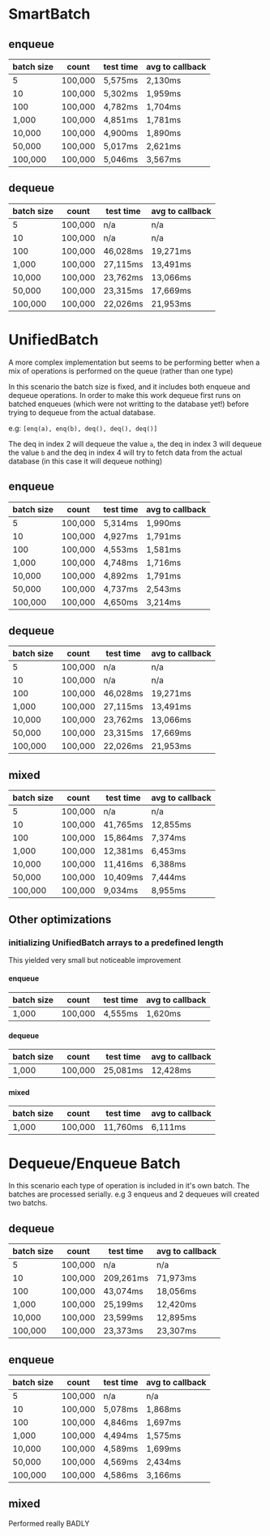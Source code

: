 # SmartBatch

## enqueue

| batch size | count | test time | avg to callback|
|-------------|---------|------------|------------------|
| 5 | 100,000 | 5,575ms | 2,130ms |
| 10 | 100,000 | 5,302ms | 1,959ms |
| 100 | 100,000 | 4,782ms | 1,704ms |
| 1,000 | 100,000 | 4,851ms | 1,781ms |
| 10,000 | 100,000 | 4,900ms | 1,890ms |
| 50,000 | 100,000 | 5,017ms | 2,621ms |
| 100,000 | 100,000 | 5,046ms | 3,567ms |

## dequeue

| batch size | count | test time | avg to callback|
|-------------|---------|------------|------------------|
| 5 | 100,000 | n/a | n/a |
| 10 | 100,000 | n/a | n/a |
| 100 | 100,000 | 46,028ms | 19,271ms |
| 1,000 | 100,000 | 27,115ms | 13,491ms |
| 10,000 | 100,000 | 23,762ms | 13,066ms |
| 50,000 | 100,000 | 23,315ms | 17,669ms |
| 100,000 | 100,000 | 22,026ms | 21,953ms |


# UnifiedBatch
A more complex implementation but seems to be performing better when a mix of operations is performed on the queue (rather than one type)

In this scenario the batch size is fixed, and it includes both enqueue and dequeue operations. In order to make this work dequeue first runs on batched enqueues (which were not writting to the database yet!) before trying to dequeue from the actual database. 

e.g: ```[enq(a), enq(b), deq(), deq(), deq()]```

The deq in index 2 will dequeue the value ```a```, the deq in index 3 will dequeue the value ```b``` and the deq in index 4 will try to fetch data from the actual database (in this case it will dequeue nothing)

## enqueue

| batch size | count | test time | avg to callback|
|-------------|---------|------------|------------------|
| 5 | 100,000 | 5,314ms | 1,990ms |
| 10 | 100,000 | 4,927ms | 1,791ms |
| 100 | 100,000 | 4,553ms | 1,581ms |
| 1,000 | 100,000 | 4,748ms | 1,716ms |
| 10,000 | 100,000 | 4,892ms | 1,791ms |
| 50,000 | 100,000 | 4,737ms | 2,543ms |
| 100,000 | 100,000 | 4,650ms | 3,214ms |

## dequeue

| batch size | count | test time | avg to callback|
|-------------|---------|------------|------------------|
| 5 | 100,000 | n/a | n/a |
| 10 | 100,000 | n/a | n/a |
| 100 | 100,000 | 46,028ms | 19,271ms |
| 1,000 | 100,000 | 27,115ms | 13,491ms |
| 10,000 | 100,000 | 23,762ms | 13,066ms |
| 50,000 | 100,000 | 23,315ms | 17,669ms |
| 100,000 | 100,000 | 22,026ms | 21,953ms |

## mixed

| batch size | count | test time | avg to callback|
|-------------|---------|------------|------------------|
| 5 | 100,000 | n/a | n/a |
| 10 | 100,000 | 41,765ms | 12,855ms |
| 100 | 100,000 | 15,864ms | 7,374ms |
| 1,000 | 100,000 | 12,381ms | 6,453ms |
| 10,000 | 100,000 | 11,416ms | 6,388ms |
| 50,000 | 100,000 | 10,409ms | 7,444ms |
| 100,000 | 100,000 | 9,034ms | 8,955ms |

## Other optimizations

### initializing UnifiedBatch arrays to a predefined length

This yielded very small but noticeable improvement

#### enqueue

| batch size | count | test time | avg to callback|
|-------------|---------|------------|------------------|
| 1,000 | 100,000 | 4,555ms | 1,620ms |

#### dequeue

| batch size | count | test time | avg to callback|
|-------------|---------|------------|------------------|
| 1,000 | 100,000 | 25,081ms | 12,428ms |

#### mixed

| batch size | count | test time | avg to callback|
|-------------|---------|------------|------------------|
| 1,000 | 100,000 | 11,760ms | 6,111ms |

# Dequeue/Enqueue Batch
In this scenario each type of operation is included in it's own batch. The batches are processed serially. e.g 3 enqueus and 2 dequeues will created two batchs.

## dequeue

| batch size | count | test time | avg to callback|
|-------------|---------|------------|------------------|
| 5 | 100,000 | n/a | n/a |
| 10 | 100,000 | 209,261ms | 71,973ms |
| 100 | 100,000 | 43,074ms | 18,056ms |
| 1,000 | 100,000 | 25,199ms | 12,420ms |
| 10,000 | 100,000 | 23,599ms | 12,895ms |
| 100,000 | 100,000 | 23,373ms | 23,307ms |

## enqueue

| batch size | count | test time | avg to callback|
|-------------|---------|------------|------------------|
| 5 | 100,000 | n/a | n/a |
| 10 | 100,000 | 5,078ms | 1,868ms |
| 100 | 100,000 | 4,846ms | 1,697ms |
| 1,000 | 100,000 | 4,494ms | 1,575ms |
| 10,000 | 100,000 | 4,589ms | 1,699ms |
| 50,000 | 100,000 | 4,569ms | 2,434ms |
| 100,000 | 100,000 | 4,586ms | 3,166ms |

## mixed
Performed really BADLY

